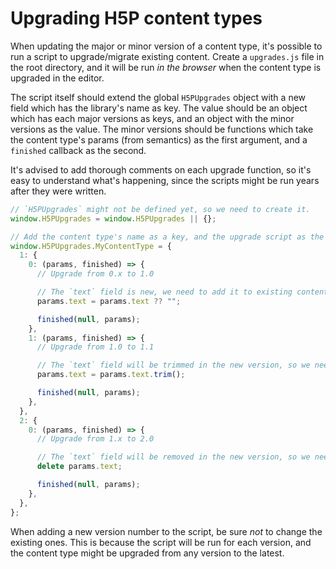 # Upgrading H5P content types

When updating the major or minor version of a content type, it's possible to run a script to upgrade/migrate existing content.
Create a `upgrades.js` file in the root directory, and it will be run _in the browser_ when the content type is upgraded in the editor.

The script itself should extend the global `H5PUpgrades` object with a new field which has the library's name as key.
The value should be an object which has each major versions as keys, and an object with the minor versions as the value.
The minor versions should be functions which take the content type's params (from semantics) as the first argument, and a `finished` callback as the second.

It's advised to add thorough comments on each upgrade function, so it's easy to understand what's happening, since the scripts might be run years after they were written.

```ts
// `H5PUpgrades` might not be defined yet, so we need to create it.
window.H5PUpgrades = window.H5PUpgrades || {};

// Add the content type's name as a key, and the upgrade script as the value.
window.H5PUpgrades.MyContentType = {
  1: {
    0: (params, finished) => {
      // Upgrade from 0.x to 1.0

      // The `text` field is new, we need to add it to existing content.
      params.text = params.text ?? "";

      finished(null, params);
    },
    1: (params, finished) => {
      // Upgrade from 1.0 to 1.1

      // The `text` field will be trimmed in the new version, so we need to trim previous values.
      params.text = params.text.trim();

      finished(null, params);
    },
  },
  2: {
    0: (params, finished) => {
      // Upgrade from 1.x to 2.0

      // The `text` field will be removed in the new version, so we need to remove it from existing content.
      delete params.text;

      finished(null, params);
    },
  },
};
```

When adding a new version number to the script, be sure _not_ to change the existing ones.
This is because the script will be run for each version, and the content type might be upgraded from any version to the latest.
